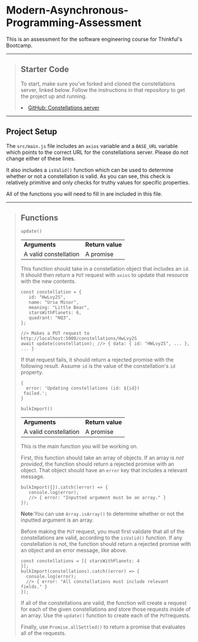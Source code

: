 # Modern-Asynchronous-Programming-Assessment

This is an assessment for the software engineering course for Thinkful's Bootcamp.

---

> ## Starter Code
>
> To start, make sure you've forked and cloned the constellations server, linked below. Follow the instructions in that repository to get the project up and running.
>
> <li><a href="https://github.com/Thinkful-Ed/starter-constellations-server">GitHub: Constellations server</a></li>

---

## Project Setup

The ```src/main.js``` file includes an ```axios``` variable and a ```BASE_URL``` variable which points to the correct URL for the constellations server. Please do not change either of these lines.

It also includes a ```isValid()``` function which can be used to determine whether or not a constellation is valid. As you can see, this check is relatively primitive and only checks for truthy values for specific properties.

All of the functions you will need to fill in are included in this file.

---

> ## Functions
>
> ```update()```
>
>|                      |                      |
>|   -----------------  |   ------------------ |
>|  **Arguments**       | **Return value**     |
>| A valid constellation| A promise            |
>
> This function should take in a constellation object that includes an ```id```. It should then return a ```PUT``` request with ```axios``` to update that resource with the new contents.
>
> ```
> const constellation = {
>    id: "HwLvy2S",
>    name: "Ursa Minor",
>    meaning: "Little Bear",
>    starsWithPlanets: 6,
>    quadrant: "NQ3",
>};
>
>//> Makes a PUT request to
>http://localhost:5000/constellations/HwLvy2S
>await update(constellation); //> { data: { id: "HWLvy2S", ... }, ... }
>```
>
> If that request fails, it should return a rejected promise with the following result. Assume ```id``` is the value of the  constellation's ```id``` property.
>
> ```
> {
>   error: 'Updating constellations (id: ${id})
>  failed.';
>} 
>```
>
> ```bulkImport()```
>
>|                      |                      |
>|   -----------------  |   ------------------ |
>|  **Arguments**       | **Return value**     |
>| A valid constellation| A promise            |
>
> This is the main function you will be working on.
>
> First, this function should take an array of objects. If an array is *not provided*, the function should return a rejected promise with an object. That object should have an ```error``` key that includes a relevant message.
>
> ```
> bulkImport({}).catch((error) => {
>    console.log(error);
>    //> { error: "Inputted argument must be an array." }
>});
> ```
>
> **Note**:You can use ```Array.isArray()``` to determine whether or not the inputted argument is an array.
>
> Before making the ```PUT``` request, you must first validate that all of the constellations are valid, according to the ```isValid()``` function. If any constellation is not, the function should return a rejected promise with an object and an error message, like above.
>
> ```
> const constellations = [{ starsWithPlanets: 4
>}];
> bulkImport(constellations).catch((error) => {
>   console.log(error);
>   //> { error: "All constellations must include relevant fields." }
>});
> ```
> If all of the constellations are valid, the function will create a request for each of the given constellations and store those requests inside of an array. Use the ```update()``` function to create each of the ```PUT```requests.
>
> Finally, use ```Promise.allSettled()``` to return a promise that evaluates all of the requests.